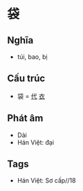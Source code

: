 # 袋

## Nghĩa

* túi, bao, bị

## Cấu trúc
* 袋 = [代](代.md) [衣](衣.md)

## Phát âm

* Dài
* Hán Việt: đại

## Tags
* Hán Việt: Sơ cấp//18

<script>window.HANZI_FIELD='袋';</script>
